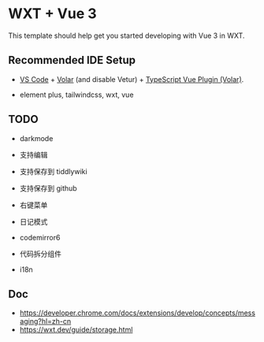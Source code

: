# WXT + Vue 3

This template should help get you started developing with Vue 3 in WXT.

## Recommended IDE Setup

- [VS Code](https://code.visualstudio.com/) + [Volar](https://marketplace.visualstudio.com/items?itemName=Vue.volar) (and disable Vetur) + [TypeScript Vue Plugin (Volar)](https://marketplace.visualstudio.com/items?itemName=Vue.vscode-typescript-vue-plugin).

* element plus, tailwindcss, wxt, vue

## TODO

* darkmode
* 支持编辑
* 支持保存到 tiddlywiki
* 支持保存到 github
* 右键菜单
* 日记模式
* codemirror6
* 代码拆分组件

* i18n

## Doc

* https://developer.chrome.com/docs/extensions/develop/concepts/messaging?hl=zh-cn
* https://wxt.dev/guide/storage.html